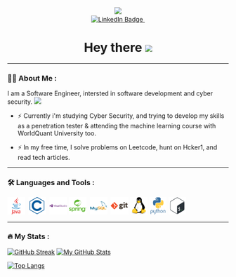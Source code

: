 <div id="header" align="center">
  <img src="https://media.giphy.com/media/gjrYDwbjnK8x36xZIO/giphy.gif" width="100"/>
</div>

<div id="badges" align="center">
  <a href="https://www.linkedin.com/in/0xbakry/">
    <img src="https://img.shields.io/badge/LinkedIn-blue?style=for-the-badge&logo=linkedin&logoColor=white" alt="LinkedIn Badge"/>
  </a>
   <img src="https://komarev.com/ghpvc/?username=0xbakry&style=flat-square&color=blue" alt=""/>
  <h1>
  Hey there
  <img src="https://media.giphy.com/media/hvRJCLFzcasrR4ia7z/giphy.gif" width="30px"/>
</h1>
</div>

---

### :man_technologist: About Me :
I am a Software Engineer, intersted in software development and cyber security. <img src="https://media.giphy.com/media/WUlplcMpOCEmTGBtBW/giphy.gif" width="30">

- :zap: Currently i'm studying Cyber Security, and trying to develop my skills as a penetration tester & attending the machine learning course with WorldQuant University too.

- :zap: In my free time, I solve problems on Leetcode, hunt on Hcker1, and read tech articles.

---

### :hammer_and_wrench: Languages and Tools :
<div>
  <img src="https://github.com/devicons/devicon/blob/master/icons/java/java-original-wordmark.svg" title="Java" alt="Java" width="40" height="40"/>&nbsp;
  <img src="https://github.com/devicons/devicon/blob/master/icons/c/c-line.svg" title="C" alt="C" width="40" height="40"/>&nbsp;
  <img src="https://github.com/devicons/devicon/blob/master/icons/visualstudio/visualstudio-plain-wordmark.svg" title="visualstudio" **alt="visualstudio" width="40" height="40"/>
  <img src="https://github.com/devicons/devicon/blob/master/icons/spring/spring-original-wordmark.svg" title="Spring" alt="Spring" width="40" height="40"/>&nbsp;
  <img src="https://github.com/devicons/devicon/blob/master/icons/mysql/mysql-original-wordmark.svg" title="MySQL"  alt="MySQL" width="40" height="40"/>&nbsp;
  <img src="https://github.com/devicons/devicon/blob/master/icons/git/git-original-wordmark.svg" title="Git" **alt="Git" width="40" height="40"/>
  <img src="https://github.com/devicons/devicon/blob/master/icons/linux/linux-original.svg" title="linux" **alt="linux" width="40" height="40"/>
  <img src="https://github.com/devicons/devicon/blob/master/icons/python/python-original-wordmark.svg" title="python" **alt="python" width="40" height="40"/>
  <img src="https://github.com/devicons/devicon/blob/master/icons/bash/bash-original.svg" title="bash" **alt="bash" width="40" height="40"/>

</div>

---

### :fire: My Stats :

[![GitHub Streak](http://github-readme-streak-stats.herokuapp.com?user=0xbakry&theme=cobalt)](https://git.io/streak-stats)
[![My GitHub Stats](https://github-readme-stats.vercel.app/api/?username=0xbakry&count_private=true&theme=cobalt&showicons=true)]()

[![Top Langs](https://github-readme-stats.vercel.app/api/top-langs/?PAT_1=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&username=0xbakry&layout=compact&theme=vision-friendly-dark)](https://github.com/anuraghazra/github-readme-stats)
